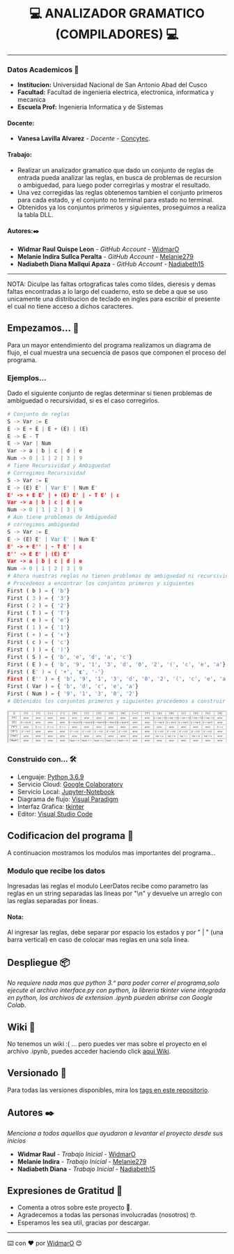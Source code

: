 # **<center> 💻 ANALIZADOR GRAMATICO (COMPILADORES) 💻 </center>**

---

### Datos Academicos 📖

- **Institucion:** Universidad Nacional de San Antonio Abad del Cusco
- **Facultad:** Facultad de ingenieria electrica, electronica, informatica y mecanica
- **Escuela Prof:** Ingenieria Informatica y de Sistemas

#### Docente:

- **Vanesa Lavilla Alvarez** - _Docente_ - [Concytec](http://directorio.concytec.gob.pe/appDirectorioCTI/VerDatosInvestigador.do;jsessionid=c5a14b2abf78a327623f1a7ccd0f?id_investigador=114602).

#### Trabajo:

- Realizar un analizador gramatico que dado un conjunto de reglas de entrada pueda analizar las reglas, en busca de problemas de recursion o ambiguedad, para luego poder corregirlas y mostrar el resultado.
- Una vez corregidas las reglas obtenemos tambien el conjunto primeros para cada estado, y el conjunto no terminal para estado no terminal.
- Obtenidos ya los conjuntos primeros y siguientes, proseguimos a realiza la tabla DLL.

#### Autores:✒️

- **Widmar Raul Quispe Leon** - _GitHub Account_ - [WidmarO](https://github.com/WidmarO)
- **Melanie Indira Sullca Peralta** - _GitHub Account_ - [Melanie279](https://github.com/Melanie279)
- **Nadiabeth Diana Mallqui Apaza** - _GitHub Account_ - [Nadiabeth15](https://github.com/Nadiabeth15)

---

NOTA: Diculpe las faltas ortograficas tales como tildes, dieresis y demas faltas encontradas a lo largo del cuaderno, esto se debe a que se uso unicamente una distribucion de teclado en ingles para escribir el presente el cual no tiene acceso a dichos caracteres.

## Empezamos... 🚀

Para un mayor entendimiento del programa realizamos un diagrama de flujo, el cual muestra una secuencia de pasos que componen el proceso del programa.

### Ejemplos...

Dado el siguiente conjunto de reglas determinar si tienen problemas de ambiguedad o recursividad, si es el caso corregirlos.

```py
# Conjunto de reglas
S -> Var := E
E -> E + E | E + (E) | (E)
E -> E - T
E -> Var | Num
Var -> a | b | c | d | e
Num -> 0 | 1 | 2 | 3 | 9
# Tiene Recursividad y Ambiguedad
# Corregimos Recursividad
S -> Var := E
E -> (E) E' | Var E' | Num E'
E' -> + E E' | + (E) E' | - T E' | ε
Var -> a | b | c | d | e
Num -> 0 | 1 | 2 | 3 | 9
# Aun tiene problemas de Ambiguedad
# corregimos ambiguedad
S -> Var := E
E -> (E) E' | Var E' | Num E'
E' -> + E'' | - T E' | ε
E'' -> E E' | (E) E'
Var -> a | b | c | d | e
Num -> 0 | 1 | 2 | 3 | 9
# Ahora nuestras reglas no tienen problemas de ambiguedad ni recursividad :)
# Procedemos a encontrar los conjuntos primeros y siguientes
First ( b ) = { 'b'}
First ( 3 ) = { '3'}
First ( 2 ) = { '2'}
First ( T ) = { 'T'}
First ( e ) = { 'e'}
First ( 1 ) = { '1'}
First ( + ) = { '+'}
First ( c ) = { 'c'}
First ( ) ) = { ')'}
First ( S ) = { 'b', 'e', 'd', 'a', 'c'}
First ( E ) = { 'b', '9', '1', '3', 'd', '0', '2', '(', 'c', 'e', 'a'}
First ( E' ) = { '+', 'ε', '-'}
First ( E'' ) = { 'b', '9', '1', '3', 'd', '0', '2', '(', 'c', 'e', 'a'}
First ( Var ) = { 'b', 'd', 'c', 'e', 'a'}
First ( Num ) = { '9', '1', '3', '0', '2'}
# Obtenidos los conjuntos primeros y siguientes procedemos a construir nuestra tabla.
```

![tabla.png](https://raw.githubusercontent.com/WidmarO/Analizador-compiladores/master/img/tabla.png)

### Construido con... 🛠️

- Lenguaje: [Python 3.6.9](https://www.python.org/)
- Servicio Cloud: [Google Colaboratory](https://colab.research.google.com/notebooks/intro.ipynb)
- Servicio Local: [Jupyter-Notebook](https://jupyter.org/)
- Diagrama de flujo: [Visual Paradigm](https://www.visual-paradigm.com/)
- Interfaz Grafica: [tkinter](https://docs.python.org/2/library/tkinter.html)
- Editor: [Visual Studio Code](https://code.visualstudio.com/)

## Codificacion del programa 📄

A continuacion mostramos los modulos mas importantes del programa...

### Modulo que recibe los datos

Ingresadas las reglas el modulo LeerDatos recibe como parametro las reglas en un string separadas las lineas por "\n" y devuelve un arreglo con las reglas separadas por lineas.

#### Nota:

Al ingresar las reglas, debe separar por espacio los estados y por " | " (una barra vertical) en caso de colocar mas reglas en una sola linea.

## Despliegue 📦

_No requiere nada mas que python 3.^ para poder correr el programa,solo ejecute el archivo interface.py con python, la libreria tkinter viene integrada en python, los archivos de extension .ipynb pueden abrirse con Google Colab_.

## Wiki 📖

No tenemos un wiki :( ... pero puedes ver mas sobre el proyecto en el archivo .ipynb, puedes acceder haciendo click [aqui Wiki](https://colab.research.google.com/drive/1tzOPezU511ZqmpPkdPR110GlcIHQqsl2?usp=sharing).

## Versionado 📌

Para todas las versiones disponibles, mira los [tags en este repositorio](https://github.com/WidmarO/Analizador-compiladores/tags).

## Autores ✒️

_Menciona a todos aquellos que ayudaron a levantar el proyecto desde sus inicios_

- **Widmar Raul** - _Trabajo Inicial_ - [WidmarO](https://github.com/WidmarO)
- **Melanie Indira** - _Trabajo Inicial_ - [Melanie279](https://github.com/Melanie279)
- **Nadiabeth Diana** - _Trabajo Inicial_ - [Nadiabeth15](https://github.com/Nadiabeth15)

## Expresiones de Gratitud 🎁

- Comenta a otros sobre este proyecto 📢.
- Agradecemos a todas las personas involucradas (nosotros) 🤓.
- Esperamos les sea util, gracias por descargar.

---

⌨️ con ❤️ por [WidmarO](https://github.com/WidmarO) 😊
